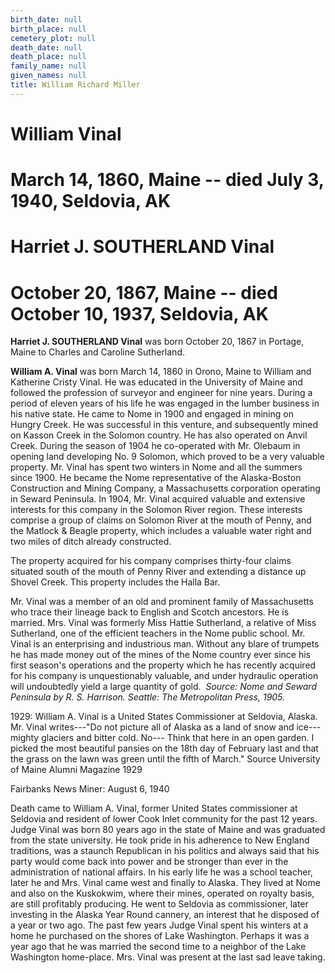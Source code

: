 ```yaml
---
birth_date: null
birth_place: null
cemetery_plot: null
death_date: null
death_place: null
family_name: null
given_names: null
title: William Richard Miller
---
```


# William Vinal

# March 14, 1860, Maine -- died July 3, 1940, Seldovia, AK

# Harriet J. SOUTHERLAND Vinal

# October 20, 1867, Maine -- died October 10, 1937, Seldovia, AK

**Harriet J. SOUTHERLAND Vinal** was born October 20, 1867
in Portage, Maine to Charles and Caroline Sutherland.

**William A. Vinal** was born March 14, 1860 in Orono,
Maine to William and Katherine Cristy Vinal. He was educated in the
University of Maine and followed the profession of surveyor and engineer
for nine years. During a period of eleven years of his life he was
engaged in the lumber business in his native state. He came to Nome in
1900 and engaged in mining on Hungry Creek. He was successful in this
venture, and subsequently mined on Kasson Creek in the Solomon country.
He has also operated on Anvil Creek. During the season of 1904 he
co-operated with Mr. Olebaum in opening land developing No. 9 Solomon,
which proved to be a very valuable property. Mr. Vinal has spent two
winters in Nome and all the summers since 1900. He became the Nome
representative of the Alaska-Boston Construction and Mining Company, a
Massachusetts corporation operating in Seward Peninsula. In 1904, Mr.
Vinal acquired valuable and extensive interests for this company in the
Solomon River region. These interests comprise a group of claims on
Solomon River at the mouth of Penny, and the Matlock & Beagle property,
which includes a valuable water right and two miles of ditch already
constructed.

The property acquired for his company comprises thirty-four claims
situated south of the mouth of Penny River and extending a distance up
Shovel Creek. This property includes the Halla Bar.

Mr. Vinal was a member of an old and prominent family of Massachusetts
who trace their lineage back to English and Scotch ancestors. He is
married. Mrs. Vinal was formerly Miss Hattie Sutherland, a relative of
Miss Sutherland, one of the efficient teachers in the Nome public
school. Mr. Vinal is an enterprising and industrious man. Without any
blare of trumpets he has made money out of the mines of the Nome country
ever since his first season\'s operations and the property which he has
recently acquired for his company is unquestionably valuable, and under
hydraulic operation will undoubtedly yield a large quantity of gold.
 *Source: Nome and Seward Peninsula by R. S. Harrison. Seattle: The
Metropolitan Press, 1905.*

1929: William A. Vinal is a United States Commissioner at Seldovia,
Alaska. Mr. Vinal writes---"Do not picture all of Alaska as a land of
snow and ice--- mighty glaciers and bitter cold. No--- Think that here
in an open garden. I picked the most beautiful pansies on the 18th day
of February last and that the grass on the lawn was green until the
fifth of March." Source University of Maine Alumni Magazine 1929

Fairbanks News Miner: August 6, 1940

Death came to William A. Vinal, former United States commissioner at
Seldovia and resident of lower Cook Inlet community for the past 12
years. Judge Vinal was born 80 years ago in the state of Maine and was
graduated from the state university. He took pride in his adherence to
New England traditions, was a staunch Republican in his politics and
always said that his party would come back into power and be stronger
than ever in the administration of national affairs. In his early life
he was a school teacher, later he and Mrs. Vinal came west and finally
to Alaska. They lived at Nome and also on the Kuskokwim, where their
mines, operated on royalty basis, are still profitably producing. He
went to Seldovia as commissioner, later investing in the Alaska Year
Round cannery, an interest that he disposed of a year or two ago. The
past few years Judge Vinal spent his winters at a home he purchased on
the shores of Lake Washington. Perhaps it was a year ago that he was
married the second time to a neighbor of the Lake Washington home-place.
Mrs. Vinal was present at the last sad leave taking.
